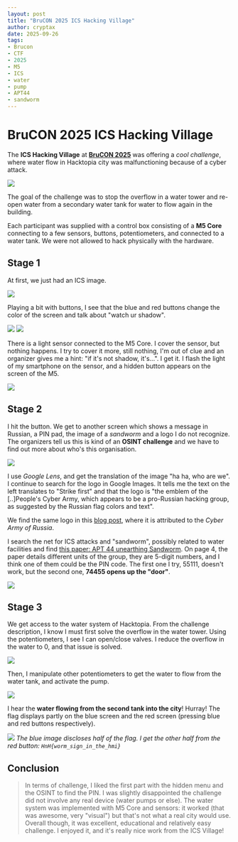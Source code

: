 ```yaml
---
layout: post
title: "BruCON 2025 ICS Hacking Village"
author: cryptax
date: 2025-09-26
tags:
- Brucon
- CTF
- 2025
- M5
- ICS
- water
- pump
- APT44
- sandworm
---
```


# BruCON 2025 ICS Hacking Village

The **ICS Hacking Village** at [**BruCON 2025**](https://brucon.org) was offering a *cool challenge*, 
where water flow in Hacktopia city was malfunctioning because of a 
cyber attack.

![](/images/brucon25-ics-village.jpg)

The goal of the challenge was to stop the overflow in a water tower
and re-open water from a secondary water tank for water to 
flow again in the building.

Each participant was supplied with a control box consisting of a **M5 Core** connecting to a few sensors, buttons, potentiometers, and connected to 
a water tank. We were not allowed to hack physically with the hardware.

## Stage 1

At first, we just had an ICS image.

![](/images/brucon2025-initial.jpg)

Playing a bit with buttons, I see that the blue and red buttons change the color of the screen and talk about "watch ur shadow". 

![](/images/brucon2025-red.jpg)
![](/images/brucon2025-blue.jpg)

There is a light sensor connected to the M5 Core. I cover the sensor, but nothing happens. I try to cover it more, still nothing, I'm 
out of clue and an organizer gives me a hint: "if it's not shadow, it's...". I get it. I flash the light of my smartphone on the sensor, and
a hidden button appears on the screen of the M5.

![](/images/brucon2025-light.jpg)


## Stage 2

I hit the button. We get to another screen which shows a message in Russian, a PIN pad, the image of a *sandworm* and a logo I do not recognize. The organizers tell us this is kind of an **OSINT challenge** and we have to find out more about who's this organisation.

![](/images/brucon2025-pin.jpg)

I use *Google Lens*, and get the translation of the image "ha ha, who are we". I continue to search for the logo in Google Images. It tells me the text on the left translates to "Strike first" and that the logo is "the emblem of the [..]People's Cyber Army, which appears to be a pro-Russian hacking group, as suggested by the Russian flag colors and text".

We find the same logo in this [blog post](https://medium.com/@PJ04857920/cyber-army-of-russia-ddos-tool-3b3050419225), where it is attributed to the *Cyber Army of Russia*.

I search the net for ICS attacks and "sandworm", possibly related to water facilities and find [this paper: APT 44 unearthing Sandworm](https://services.google.com/fh/files/misc/apt44-unearthing-sandworm.pdf). On page 4, the paper details different units of the group, they are 5-digit numbers, and I think one of them could be the PIN code. The first one I try, 55111, doesn't work, but the second one, **74455 opens up the "door"**.

![](/images/brucon2025-apt44.png)

## Stage 3

We get access to the water system of Hacktopia. From the challenge description, I know I must first solve the overflow in the water tower. Using the potentiometers, I see I can open/close valves. I reduce the overflow in the water to 0, and that issue is solved.

![](/images/brucon2025-tower.png)

Then, I manipulate other potentiometers to get the water to flow from the water tank, and activate the pump.

![](/images/brucon2025-pump.png)

I hear the **water flowing from the second tank into the city**! Hurray!
The flag displays partly on the blue screen and the red screen (pressing blue and red buttons respectively).

![](/images/brucon2025-flagblue.png)
*The blue image discloses half of the flag. I get the other half from the red button: `HnH{worm_sign_in_the_hmi}`*

## Conclusion

> In terms of challenge, I liked the first part with the hidden menu and the OSINT to find the PIN.
> I was slightly disappointed the challenge did not involve any real device (water pumps or else). The water system was implemented with M5 Core and sensors: it worked (that was awesome, very "visual") but that's not what a real city would use.
> Overall though, it was excellent, educational and relatively easy challenge. I enjoyed it, and it's really nice work from the ICS Village!